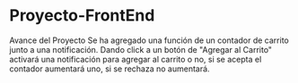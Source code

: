 # Proyecto-FrontEnd
 Avance del Proyecto
Se ha agregado una función de un contador de carrito junto a una notificación. Dando click a un botón de "Agregar al Carrito" activará una notificación para agregar al carrito o no, si se acepta el contador aumentará uno, si se rechaza no aumentará.
